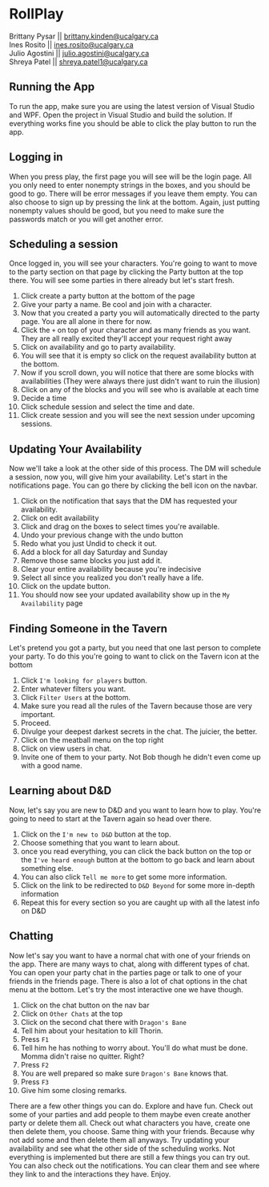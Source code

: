 # RollPlay

Brittany Pysar  ||  brittany.kinden@ucalgary.ca  
Ines Rosito     ||  ines.rosito@ucalgary.ca  
Julio Agostini  ||  julio.agostini@ucalgary.ca  
Shreya Patel    ||  shreya.patel1@ucalgary.ca  

## Running the App
To run the app, make sure you are using the latest version of Visual Studio and WPF. Open the project in Visual Studio and build the solution. If everything works fine you should be able to click the play button to run the app.

## Logging in
When you press play, the first page you will see will be the login page. All you only need to enter nonempty strings in the boxes, and you should be good to go. There will be error messages if you leave them empty. You can also choose to sign up by pressing the link at the bottom. Again, just putting nonempty values should be good, but you need to make sure the passwords match or you will get another error.

## Scheduling a session
Once logged in, you will see your characters. You're going to want to move to the party section on that page by clicking the Party button at the top there. You will see some parties in there already but let's start fresh. 

1. Click create a party button at the bottom of the page 
2. Give your party a name. Be cool and join with a character. 
3. Now that you created a party you will automatically directed to the party page. You are all alone in there for now. 
4. Click the `+` on top of your character and as many friends as you want. They are all really excited they'll accept your request right away 
5. Click on availability and go to party availability. 
6. You will see that it is empty so click on the request availability button at the bottom.
7. Now if you scroll down, you will notice that there are some blocks with availabilities (They were always there just didn't want to ruin the illusion) 
8. Click on any of the blocks and you will see who is available at each time 
9. Decide a time 
10. Click schedule session and select the time and date. 
11. Click create session and you will see the next session under upcoming sessions.

## Updating Your Availability
Now we'll take a look at the other side of this process. The DM will schedule a session, now you, will give him your availability. Let's start in the notifications page. You can go there by clicking the bell icon on the navbar.

1. Click on the notification that says that the DM has requested your availability.
2. Click on edit availability
3. Click and drag on the boxes to select times you're available. 
4. Undo your previous change with the undo button
5. Redo what you just Undid to check it out.
6. Add a block for all day Saturday and Sunday
7. Remove those same blocks you just add it.
8. Clear your entire availability because you're indecisive
9. Select all since you realized you don't really have a life.
10. Click on the update button.
11. You should now see your updated availability show up in the `My Availability` page

## Finding Someone in the Tavern
Let's pretend you got a party, but you need that one last person to complete your party. To do this you're going to want to click on the Tavern icon at the bottom

1. Click `I'm looking for players` button.
2. Enter whatever filters you want.
3. Click `Filter Users` at the bottom.
4. Make sure you read all the rules of the Tavern because those are very important.
5. Proceed.
6. Divulge your deepest darkest secrets in the chat. The juicier, the better.
7. Click on the meatball menu on the top right
8. Click on view users in chat.
9. Invite one of them to your party. Not Bob though he didn't even come up with a good name.

## Learning about D&D
Now, let's say you are new to D&D and you want to learn how to play. You're going to need to start at the Tavern again so head over there.

1. Click on the `I'm new to D&D` button at the top.
2. Choose something that you want to learn about.
3. once you read everything, you can click the back button on the top or the `I've heard enough` button at the bottom to go back and learn about something else.
4. You can also click `Tell me more` to get some more information.
5. Click on the link to be redirected to `D&D Beyond` for some more in-depth information
4. Repeat this for every section so you are caught up with all the latest info on D&D

## Chatting
Now let's say you want to have a normal chat with one of your friends on the app. There are many ways to chat, along with different types of chat. You can open your party chat in the parties page or talk to one of your friends in the friends page. There is also a lot of chat options in the chat menu at the bottom. Let's try the most interactive one we have though.

1. Click on the chat button on the nav bar
2. Click on `Other Chats` at the top
3. Click on the second chat there with `Dragon's Bane`
4. Tell him about your hesitation to kill Thorin.
5. Press `F1`
6. Tell him he has nothing to worry about. You'll do what must be done. Momma didn't raise no quitter. Right?
7. Press `F2`
8. You are well prepared so make sure `Dragon's Bane` knows that.
9. Press `F3`
10. Give him some closing remarks.

There are a few other things you can do. Explore and have fun. Check out some of your parties and add people to them maybe even create another party or delete them all. Check out what characters you have, create one then delete them, you choose. Same thing with your friends. Because why not add some and then delete them all anyways. Try updating your availability and see what the other side of the scheduling works. Not everything is implemented but there are still a few things you can try out. You can also check out the notifications. You can clear them and see where they link to and the interactions they have. Enjoy.

